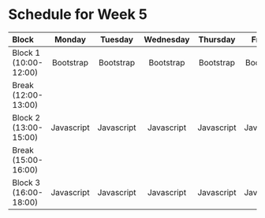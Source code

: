 # Schedule for Week 5

| Block                 |   Monday   |  Tuesday   | Wednesday  |  Thursday  |   Friday   |  Saturday  |
| :-------------------- | :--------: | :--------: | :--------: | :--------: | :--------: | :--------: |
| Block 1 (10:00-12:00) |  Bootstrap  |  Bootstrap  |  Bootstrap  | Bootstrap  | Bootstrap  | Bootstrap  |
| Break (12:00-13:00)   |
| Block 2 (13:00-15:00) | Javascript | Javascript | Javascript | Javascript | Javascript | Javascript | 
| Break (15:00-16:00)   |
| Block 3 (16:00-18:00) | Javascript | Javascript | Javascript | Javascript | Javascript | Javascript | 

